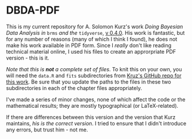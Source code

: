 # DBDA-PDF
This is my current repository for A. Solomon Kurz's work *Doing Bayesian Data Analysis in* `brms` *and the* `tidyverse`, [v 0.4.0](https://bookdown.org/content/3686/). His work is fantastic, but for any number of reasons (many of which I think I found), he does not make his work available in PDF form. Since I *really* don't like reading technical material online, I used his files to create an approrpriate PDF version - this is it. 

*Note that this is **not** a complete set of files*. To knit this on your own, you will need the `data.R` and `fits` subdirectories from [Kruz's GitHub repo for this work](https://github.com/ASKurz/Doing-Bayesian-Data-Analysis-in-brms-and-the-tidyverse). Be sure that you update the paths to the files in these two subdirectories in each of the chapter files appropriately.

I've made a series of minor changes, none of which affect the code or the mathematical results; they are mostly typographical (or LaTeX-related). 

If there are differences between this version and the version that Kurz maintains, *his is the correct version*. I tried to ensure that I didn't introduce any errors, but trust him - not me.
